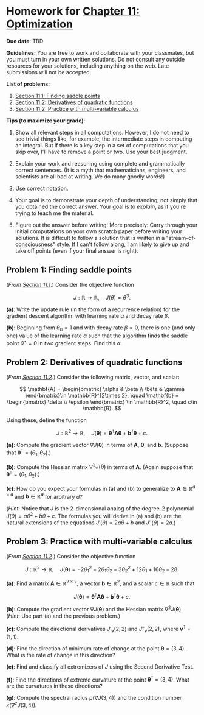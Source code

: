 # Homework for [Chapter 11: Optimization](https://mml.johnmyersmath.com/stats-book/chapters/11-optim.html)

**Due date**: TBD

**Guidelines:** You are free to work and collaborate with your classmates, but you must turn in your own written solutions. Do not consult any outside resources for your solutions, including anything on the web. Late submissions will not be accepted.

**List of problems:**

1. [Section 11.1: Finding saddle points](#problem-1-finding-saddle-points)
2. [Section 11.2: Derivatives of quadratic functions](#problem-2-derivatives-of-quadratic-functions)
3. [Section 11.2: Practice with multi-variable calculus](#problem-3-practice-with-multi-variable-calculus)

 **Tips (to maximize your grade)**:
 
1. Show all relevant steps in all computations. However, I do not need to see trivial things like, for example, the intermediate steps in computing an integral. But if there is a key step in a set of computations that you skip over, I'll have to remove a point or two. Use your best judgment.

2. Explain your work and reasoning using complete and grammatically correct sentences. (It is a myth that mathematicians, engineers, and scientists are all bad at writing. We do many goodly words!)
 
3. Use correct notation.

4. Your goal is to demonstrate your depth of understanding, not simply that you obtained the correct answer. Your goal is to _explain_, as if you're trying to teach me the material.

5. Figure out the answer before writing! More precisely: Carry through your initial computations on your own scratch paper before writing your solutions.  It is difficult to follow a solution that is written in a "stream-of-consciousness" style. If I can't follow along, I am likely to give up and take off points (even if your final answer is right).

## Problem 1: Finding saddle points

(_From [Section 11.1](https://mml.johnmyersmath.com/stats-book/chapters/11-optim.html#gradient-descent-in-one-variable)_.) Consider the objective function

$$
J:\mathbb{R} \to \mathbb{R}, \quad J(\theta) = \theta^3.
$$

**(a)**: Write the update rule (in the form of a recurrence relation) for the gradient descent algorithm with learning rate $\alpha$ and decay rate $\beta$.

**(b)**: Beginning from $\theta_0=1$ and with decay rate $\beta=0$, there is one (and only one) value of the learning rate $\alpha$ such that the algorithm finds the saddle point $\theta^\star = 0$ in _two_ gradient steps. Find this $\alpha$.


## Problem 2: Derivatives of quadratic functions

(_From [Section 11.2](https://mml.johnmyersmath.com/stats-book/chapters/11-optim.html#curvature-and-derivatives-in-higher-dimensions)_.) Consider the following matrix, vector, and scalar:

$$
\mathbf{A} = \begin{bmatrix}
\alpha & \beta \\ \beta & \gamma \end{bmatrix}\in \mathbb{R}^{2\times 2}, \quad \mathbf{b} = \begin{bmatrix} \delta \\ \epsilon \end{bmatrix} \in \mathbb{R}^2, \quad c\in \mathbb{R}.
$$

Using these, define the function

$$
J:\mathbb{R}^2 \to \mathbb{R}, \quad J(\boldsymbol{\theta}) = \boldsymbol{\theta}^\intercal \mathbf{A} \boldsymbol{\theta} + \mathbf{b}^\intercal \boldsymbol{\theta} + c.
$$

**(a)**: Compute the gradient vector $\nabla J(\boldsymbol{\theta})$ in terms of $\mathbf{A}$, $\boldsymbol{\theta}$, and $\mathbf{b}$. (Suppose that $\boldsymbol{\theta}^\intercal = (\theta_1,\theta_2)$.)

**(b)**: Compute the Hessian matrix $\nabla^2 J(\boldsymbol{\theta})$ in terms of $\mathbf{A}$. (Again suppose that $\boldsymbol{\theta}^\intercal = (\theta_1,\theta_2)$.)

**(c)**: How do you expect your formulas in (a) and (b) to generalize to $\mathbf{A}\in \mathbb{R}^{d\times d}$ and $\mathbf{b} \in \mathbb{R}^d$ for arbitrary $d$?

(_Hint_: Notice that $J$ is the $2$-dimensional analog of the degree-$2$ polynomial $J(\theta) = a\theta^2 + b\theta + c$. The formulas you will derive in (a) and (b) are the natural extensions of the equations $J'(\theta) =2a\theta + b$ and $J''(\theta) = 2a$.)


## Problem 3: Practice with multi-variable calculus

(_From [Section 11.2](https://mml.johnmyersmath.com/stats-book/chapters/11-optim.html#curvature-and-derivatives-in-higher-dimensions)_.) Consider the objective function

$$
J:\mathbb{R}^2 \to \mathbb{R}, \quad J(\boldsymbol{\theta}) = -2\theta_1^2 -2\theta_1\theta_2 - 3 \theta_2^2 +12\theta_1 +16\theta_2 -28.
$$

**(a)**: Find a matrix $\mathbf{A} \in \mathbb{R}^{2\times 2}$, a vector $\mathbf{b} \in \mathbb{R}^2$, and a scalar $c\in \mathbb{R}$ such that

$$
J(\boldsymbol{\theta}) = \boldsymbol{\theta}^\intercal \mathbf{A} \boldsymbol{\theta} + \mathbf{b}^\intercal \boldsymbol{\theta} + c.
$$

**(b)**: Compute the gradient vector $\nabla J(\boldsymbol{\theta})$ and the Hessian matrix $\nabla^2 J(\boldsymbol{\theta})$. (_Hint_: Use part (a) and the previous problem.)

**(c)**: Compute the directional derivatives $J'_\mathbf{v}(2,2)$ and $J''_\mathbf{v}(2,2)$, where $\mathbf{v}^\intercal = (1,1)$.

**(d)**: Find the direction of minimum rate of change at the point $\boldsymbol{\theta} = (3,4)$. What is the rate of change in this direction?

**(e)**: Find and classify all extremizers of $J$ using the Second Derivative Test.

**(f)**: Find the directions of extreme curvature at the point $\boldsymbol{\theta}^\intercal =(3,4)$. What are the curvatures in these directions?

**(g)**: Compute the spectral radius $\rho\left(\nabla J(3,4)\right)$ and the condition number $\kappa\left(\nabla^2 J(3,4)\right)$.